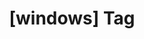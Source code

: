 ---
article_id: 0
description: List of articles under [windows] tag.
image: http://huntingbears.com.ve/static/img/site/mstile-310x310.png
layout: tag
slug: windows
title: '[windows] Tag'
---